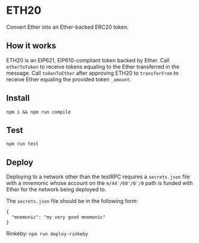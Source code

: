 # ETH20

Convert Ether into an Ether-backed ERC20 token.

## How it works

ETH20 is an EIP621, EIP610-compliant token backed by Ether. Call `etherToToken` to receive tokens equaling to the Ether transferred in the message. Call `tokenToEther` after approving ETH20 to `transferFrom` to receive Ether equaling the provided token `_amount`.

## Install

`npm i && npm run compile`

## Test

`npm run test`

## Deploy

Deploying to a network other than the testRPC requires a `secrets.json` file with a mnemonic whose account on the `m/44'/60'/0'/0` path is funded with Ether for the network being deployed to.

The `secrets.json` file should be in the following form:
```
{
  "mnemonic": "my very good mnemonic"
}
```

Rinkeby: `npm run deploy-rinkeby`

